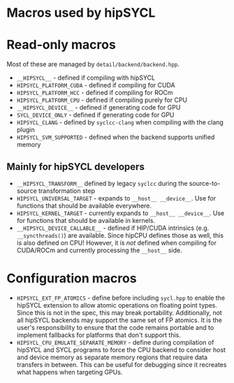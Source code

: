 # Macros used by hipSYCL

# Read-only macros
Most of these are managed by `detail/backend/backend.hpp`.

* `__HIPSYCL__` - defined if compiling with hipSYCL
* `HIPSYCL_PLATFORM_CUDA` - defined if compiling for CUDA
* `HIPSYCL_PLATFORM_HCC` - defined if compiling for ROCm
* `HIPSYCL_PLATFORM_CPU` - defined if compiling purely for CPU
* `__HIPSYCL_DEVICE__` - defined if generating code for GPU
* `SYCL_DEVICE_ONLY` - defined if generating code for GPU
* `HIPSYCL_CLANG` - defined by `syclcc-clang` when compiling with the clang plugin
* `HIPSYCL_SVM_SUPPORTED` - defined when the backend supports unified memory

## Mainly for hipSYCL developers
* `__HIPSYCL_TRANSFORM__` defined by legacy `syclcc` during the source-to-source transformation step
* `HIPSYCL_UNIVERSAL_TARGET` - expands to `__host__ __device__`. Use for functions that should be available everywhere.
* `HIPSYCL_KERNEL_TARGET` - currently expands to `__host__ __device__`. Use for functions that should be available in kernels.
* `__HIPSYCL_DEVICE_CALLABLE__` - defined if HIP/CUDA intrinsics (e.g. `__syncthreads()`) are available. Since hipCPU defines those as well, this is also defined on CPU! However, it is _not_ defined when compiling for CUDA/ROCm and currently processing the `__host__` side.

# Configuration macros
* `HIPSYCL_EXT_FP_ATOMICS` - define before including `sycl.hpp` to enable the hipSYCL extension to allow atomic operations on floating point types. Since this is not in the spec, this may break portability. Additionally, not all hipSYCL backends may support the same set of FP atomics. It is the user's responsibility to ensure that the code remains portable and to implement fallbacks for platforms that don't support this.
* `HIPSYCL_CPU_EMULATE_SEPARATE_MEMORY` - define during compilation of hipSYCL and SYCL programs to force the CPU backend to consider host and device memory as separate memory regions that require data transfers in between. This can be useful for debugging since it recreates what happens when targeting GPUs.
